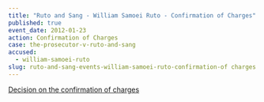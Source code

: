 ```yaml
---
title: "Ruto and Sang - William Samoei Ruto - Confirmation of Charges"
published: true
event_date: 2012-01-23
action: Confirmation of Charges
case: the-prosecutor-v-ruto-and-sang
accused:
  - william-samoei-ruto
slug: ruto-and-sang-events-william-samoei-ruto-confirmation-of charges
---
```


[Decision on the confirmation of charges](http://www.icc-cpi.int/iccdocs/doc/doc1314535.pdf)

